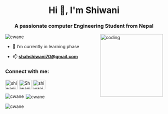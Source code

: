 <h1 align="center">Hi 👋, I'm Shiwani</h1>
<h3 align="center">A passionate computer Engineering Student from Nepal</h3>

<img align="right" alt="coding" width="200" src="https://media.tenor.com/AlUkiGkR2j8AAAAM/new-game-ahagon-umiko-programming.gif">

<p align="left"> <img src="https://komarev.com/ghpvc/?username=cwane&label=Profile%20views&color=0e75b6&style=flat" alt="cwane" /> </p>



- 🌱 I’m currently in learning phase

- 📫 **shahshiwani70@gmail.com**

<h3 align="left">Connect with me:</h3>
<p align="left">
<a href="https://twitter.com/shiwanishah8" target="blank"><img align="center" src="https://raw.githubusercontent.com/rahuldkjain/github-profile-readme-generator/master/src/images/icons/Social/twitter.svg" alt="shiwanishah8" height="30" width="40" /></a>
<a href="https://linkedin.com/in/shiwani shah" target="blank"><img align="center" src="https://raw.githubusercontent.com/rahuldkjain/github-profile-readme-generator/master/src/images/icons/Social/linked-in-alt.svg" alt="Shiwani Shah" height="30" width="40" /></a>
<a href="https://instagram.com/shiwani_86" target="blank"><img align="center" src="https://raw.githubusercontent.com/rahuldkjain/github-profile-readme-generator/master/src/images/icons/Social/instagram.svg" alt="shiwani_86" height="30" width="40" /></a>
</p>


<p><img align="left" src="https://github-readme-stats.vercel.app/api/top-langs?username=cwane&show_icons=true&locale=en&layout=compact" alt="cwane" /></p>

<p>&nbsp;<img align="center" src="https://github-readme-stats.vercel.app/api?username=cwane&show_icons=true&locale=en" alt="cwane" /></p>

<p><img align="center" src="https://github-readme-streak-stats.herokuapp.com/?user=cwane&" alt="cwane" /></p>

